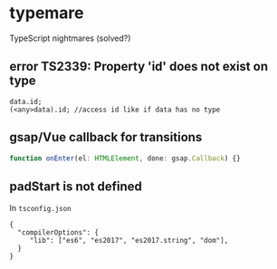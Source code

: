 # typemare
TypeScript nightmares (solved?)

## error TS2339: Property 'id' does not exist on type
```
data.id;
(<any>data).id; //access id like if data has no type
```

## gsap/Vue callback for transitions
```js
function onEnter(el: HTMLElement, done: gsap.Callback) {}
```

## padStart is not defined
In `tsconfig.json`
```js{3}
{
  "compilerOptions": {
     "lib": ["es6", "es2017", "es2017.string", "dom"],
  }
}
```
